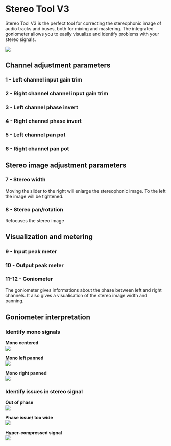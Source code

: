 # Stereo Tool V3
Stereo Tool V3 is the perfect tool for correcting the stereophonic image of audio tracks and buses, both for mixing and 
mastering. The integrated goniometer allows you to easily visualize and identify problems with your stereo signals.
 
![](../include/Stereotool_loupes.png)
 
## Channel adjustment parameters
### 1 - Left channel input gain trim  
### 2 - Right channel channel input gain trim  
### 3 - Left channel phase invert  
### 4 - Right channel phase invert  
### 5 - Left channel pan pot  
### 6 - Right channel pan pot  

## Stereo image adjustment parameters
### 7 - Stereo width
Moving the slider to the right will enlarge the stereophonic image. To the left the image will be tightened.
  
### 8 - Stereo pan/rotation  
Refocuses the stereo image

## Visualization and metering
### 9 - Input peak meter  
### 10 - Output peak meter  
### 11-12 - Goniometer  
The goniometer gives informations about the phase between left and right channels. It also gives a visualisation of 
the stereo image width and panning.

## Goniometer interpretation
### Identify mono signals
**Mono centered**  
![](../include/mono_center.png)

**Mono left panned**  
![](../include/mono_left.png)

**Mono right panned**  
![](../include/mono_right.png)

### Identify issues in stereo signal

**Out of phase**  
![](../include/out_of_phase.png)

**Phase issue/ too wide**  
![](../include/phase_issue.png)

**Hyper-compressed signal**  
![](../include/Stereotool_hypercompressed.png)